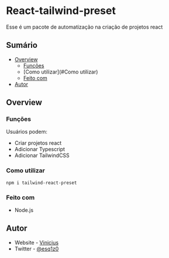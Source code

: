 # React-tailwind-preset
Esse é um pacote de automatização na criação de projetos react

## Sumário

- [Overview](#overview)
  - [Funções](#funções)
  - [Como utilizar](#Como utilizar)
  - [Feito com](#feito-com)
- [Autor](#autor)


## Overview

### Funções

Usuários podem:

- Criar projetos react
- Adicionar Typescript
- Adicionar TailwindCSS

### Como utilizar

```
npm i tailwind-react-preset
```


### Feito com

- Node.js


## Autor

- Website - [Vinicius](https://ut0p1c.github.io)
- Twitter - [@esq1z0](https://www.twitter.com/esq1z0)
